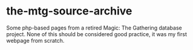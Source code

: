 # the-mtg-source-archive
Some php-based pages from a retired Magic: The Gathering database project. None of this should be considered good practice, it was my first webpage from scratch.
